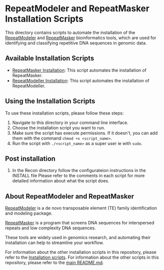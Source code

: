 # RepeatModeler and RepeatMasker Installation Scripts

This directory contains scripts to automate the installation of the [RepeatModeler](http://www.repeatmasker.org/RepeatModeler/) and [RepeatMasker](http://www.repeatmasker.org/) bioinformatics tools, which are used for identifying and classifying repetitive DNA sequences in genomic data.

## Available Installation Scripts

- [RepeatMasker Installation](./repeat_masker.sh): This script automates the installation of RepeatMasker.
- [RepeatModeller Installation](./repeat_modeller.sh): This script automates the installation of RepeatModeller.


## Using the Installation Scripts

To use these installation scripts, please follow these steps:

1. Navigate to this directory in your command line interface.
2. Choose the installation script you want to run.
3. Make sure the script has execute permissions. If it doesn't, you can add them with the command `chmod +x <script_name>`.
4. Run the script with `./<script_name>` as a super user ie with `sudo`.
## Post installation
1. In the Recon  directory follow the configurateion instructions in the INSTALL file
Please refer to the comments in each script for more detailed information about what the script does.

## About RepeatModeler and RepeatMasker

[RepeatModeler](http://www.repeatmasker.org/RepeatModeler/) is a de novo transposable element (TE) family identification and modeling package.

[RepeatMasker](http://www.repeatmasker.org/) is a program that screens DNA sequences for interspersed repeats and low complexity DNA sequences.

These tools are widely used in genomics research, and automating their installation can help to streamline your workflow.

For information about the other installation scripts in this repository, please refer to the [ Installation scripts](../../README.md).
For information about the other scripts in this repository, please refer to the [main README.md](../../README.md).
